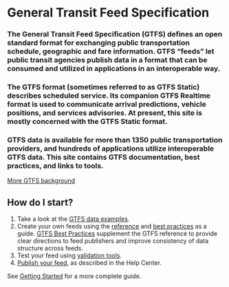 # General Transit Feed Specification

### The General Transit Feed Specification (GTFS) defines an open standard format for exchanging public transportation schedule, geographic and fare information. GTFS “feeds” let public transit agencies publish data in a format that can be consumed and utilized in applications in an interoperable way.

### The GTFS format (sometimes referred to as GTFS Static) describes scheduled service. Its companion GTFS Realtime format is used to communicate arrival predictions, vehicle positions, and services advisories. At present, this site is mostly concerned with the GTFS Static format.

### GTFS data is available for more than 1350 public transportation providers, and hundreds of applications utilize interoperable GTFS data. This site contains GTFS documentation, best practices, and links to tools.

<a href="/gtfs-background">More GTFS background</a>

## How do I start?

1. Take a look at the <a href="/examples">GTFS data examples</a>.</li>
2. Create your own feeds using the <a href="/reference">reference</a> and <a href="/best-practices">best practices</a> as a guide. <a href="/best-practices">GTFS Best Practices</a> supplement the GTFS reference to provide clear directions to feed publishers and improve consistency of data structure across feeds.</li>
3. Test your feed using <a href="/testing">validation tools</a>.</li>
4. <a href="/getting-started/#making-a-transit-feed-publicly-available">Publish your feed</a>, as described in the Help Center.</li>

See <a href="/getting-started">Getting Started</a> for a more complete guide.
